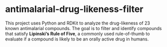 # antimalarial-drug-likeness-filter
This project uses Python and RDKit to analyze the drug-likeness of 23 known antimalarial compounds. The goal is to filter and identify compounds that satisfy **Lipinski’s Rule of Five**, a commonly used rule-of-thumb to evaluate if a compound is likely to be an orally active drug in humans.
